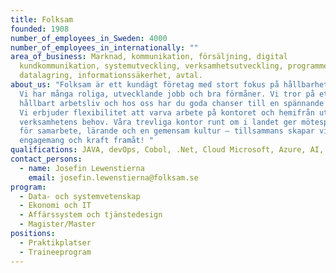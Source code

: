 ```yaml
---
title: Folksam
founded: 1908
number_of_employees_in_Sweden: 4000
number_of_employees_in_internationally: ""
area_of_business: Marknad, kommunikation, försäljning, digital
  kundkommunikation, systemutveckling, verksamhetsutveckling, programmering,
  datalagring, informationssäkerhet, avtal.
about_us: "Folksam är ett kundägt företag med stort fokus på hållbarhetsfrågor.
  Vi har många roliga, utvecklande jobb och bra förmåner. Vi tror på ett
  hållbart arbetsliv och hos oss har du goda chanser till en spännande karriär.
  Vi erbjuder flexibilitet att varva arbete på kontoret och hemifrån utifrån
  verksamhetens behov. Våra trevliga kontor runt om i landet ger mötesplatser
  för samarbete, lärande och en gemensam kultur – tillsammans skapar vi
  engagemang och kraft framåt! "
qualifications: JAVA, devOps, Cobol, .Net, Cloud Microsoft, Azure, AI, SQL.
contact_persons:
  - name: Josefin Lewenstierna
    email: josefin.lewenstierna@folksam.se
program:
  - Data- och systemvetenskap
  - Ekonomi och IT
  - Affärssystem och tjänstedesign
  - Magister/Master
positions:
  - Praktikplatser
  - Traineeprogram
---
```

